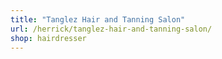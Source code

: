 ```yaml
---
title: "Tanglez Hair and Tanning Salon"
url: /herrick/tanglez-hair-and-tanning-salon/
shop: hairdresser
---
```

